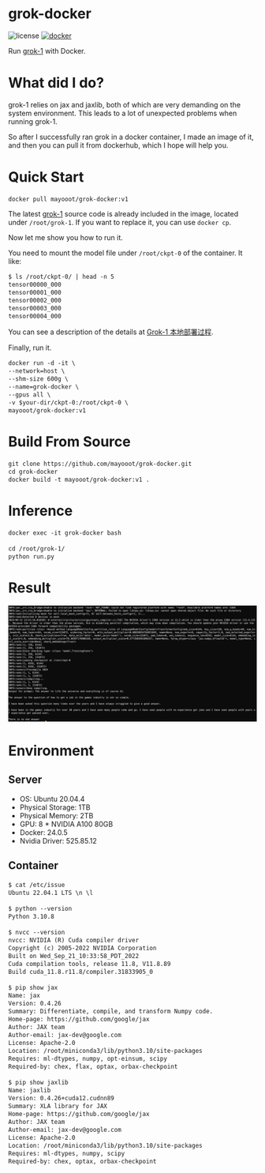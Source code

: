 # grok-docker

![license](https://img.shields.io/hexpm/l/plug.svg)
[![docker](https://img.shields.io/docker/pulls/mayooot/grok-docker.svg)](https://hub.docker.com/r/mayooot/grok-docker)

Run [grok-1](https://github.com/xai-org/grok-1.git) with Docker.

# What did I do?

grok-1 relies on jax and jaxlib, both of which are very demanding on the system environment. This leads to a lot of
unexpected problems when running grok-1.

So after I successfully ran grok in a docker container, I made an image of it, and then you can pull it from dockerhub,
which I hope will help you.

# Quick Start

~~~
docker pull mayooot/grok-docker:v1
~~~

The latest [grok-1](https://github.com/xai-org/grok-1.git) source code is already included in the image, located
under `/root/grok-1`.
If you want to replace it, you can use `docker cp`.

Now let me show you how to run it.

You need to mount the model file under `/root/ckpt-0` of the container.
It like:

~~~
$ ls /root/ckpt-0/ | head -n 5
tensor00000_000
tensor00001_000
tensor00002_000
tensor00003_000
tensor00004_000
~~~

You can see a description of the details
at [Grok-1 本地部署过程](https://www.yuque.com/jasonxue/fi82qm/ziblwg0wo3eoid02?singleDoc#KBvnw).

Finally, run it.

~~~
docker run -d -it \
--network=host \
--shm-size 600g \
--name=grok-docker \
--gpus all \
-v $your-dir/ckpt-0:/root/ckpt-0 \
mayooot/grok-docker:v1
~~~

# Build From Source

~~~
git clone https://github.com/mayooot/grok-docker.git
cd grok-docker
docker build -t mayooot/grok-docker:v1 .
~~~

# Inference

~~~ 
docker exec -it grok-docker bash

cd /root/grok-1/
python run.py
~~~

# Result

![result.png](result.png)

# Environment

## Server

* OS: Ubuntu 20.04.4
* Physical Storage: 1TB
* Physical Memory: 2TB
* GPU: 8 * NVIDIA A100 80GB
* Docker: 24.0.5
* Nvidia Driver: 525.85.12

## Container

~~~ shell
$ cat /etc/issue
Ubuntu 22.04.1 LTS \n \l

$ python --version
Python 3.10.8

$ nvcc --version
nvcc: NVIDIA (R) Cuda compiler driver
Copyright (c) 2005-2022 NVIDIA Corporation
Built on Wed_Sep_21_10:33:58_PDT_2022
Cuda compilation tools, release 11.8, V11.8.89
Build cuda_11.8.r11.8/compiler.31833905_0

$ pip show jax
Name: jax
Version: 0.4.26
Summary: Differentiate, compile, and transform Numpy code.
Home-page: https://github.com/google/jax
Author: JAX team
Author-email: jax-dev@google.com
License: Apache-2.0
Location: /root/miniconda3/lib/python3.10/site-packages
Requires: ml-dtypes, numpy, opt-einsum, scipy
Required-by: chex, flax, optax, orbax-checkpoint

$ pip show jaxlib
Name: jaxlib
Version: 0.4.26+cuda12.cudnn89
Summary: XLA library for JAX
Home-page: https://github.com/google/jax
Author: JAX team
Author-email: jax-dev@google.com
License: Apache-2.0
Location: /root/miniconda3/lib/python3.10/site-packages
Requires: ml-dtypes, numpy, scipy
Required-by: chex, optax, orbax-checkpoint
~~~